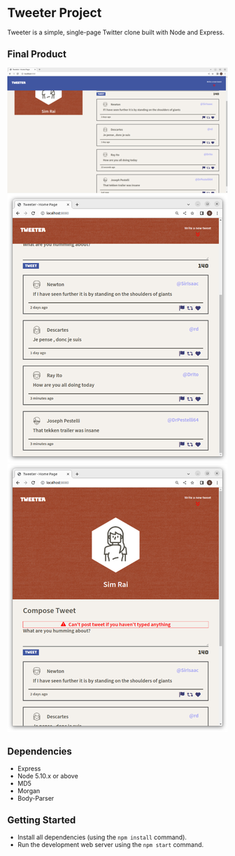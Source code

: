 # Tweeter Project

Tweeter is a simple, single-page Twitter clone built with Node and Express.

## Final Product

!["Screenshot of the desktop version of the webpage"](https://github.com/SimRai32/tweeter/blob/master/docs/desktop-version.png?raw=true)
!["Screenshot of the mobile version of the webpage"](https://github.com/SimRai32/tweeter/blob/master/docs/mobile-version.png?raw=true)
!["Screenshot of the error message feature"](https://github.com/SimRai32/tweeter/blob/master/docs/error.png?raw=true)

## Dependencies

- Express
- Node 5.10.x or above
- MD5
- Morgan
- Body-Parser

## Getting Started

- Install all dependencies (using the `npm install` command).
- Run the development web server using the `npm start` command.
